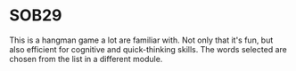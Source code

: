 # SOB29
This is a hangman game a lot are familiar with. Not only that it's fun, but also efficient for cognitive and quick-thinking skills. The words selected are chosen from the list in a different module.
